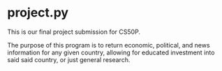# project.py
This is our final project submission for CS50P.

The purpose of this program is to return economic, political, and news information for any given country, allowing for educated investment into said said country, or just general research.
